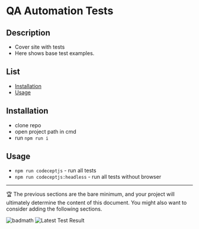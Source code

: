# QA Automation Tests

## Description

- Cover site with tests
- Here shows base test examples.

## List
- [Installation](#installation)
- [Usage](#usage)

## Installation
- clone repo
- open project path in cmd
- run `npm run i`

## Usage
- `npm run codeceptjs` - run all tests
- `npm run codeceptjs:headless` - run all tests without browser

---

🏆 The previous sections are the bare minimum, and your project will ultimately determine the content of this document. You might also want to consider adding the following sections.


![badmath](https://img.shields.io/github/languages/top/lernantino/badmath)
![Latest Test Result](https://github.com/sbakaiev/sbakaiev/actions/workflows/action.yml/badge.svg)